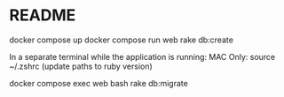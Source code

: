 # README

docker compose up
docker compose run web rake db:create

In a separate terminal while the application is running:
MAC Only: source ~/.zshrc (update paths to ruby version)

docker compose exec web bash
rake db:migrate